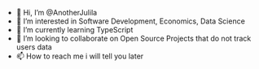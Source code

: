 - 👋 Hi, I’m @AnotherJulila
- 👀 I’m interested in Software Development, Economics, Data Science
- 🌱 I’m currently learning TypeScript
- 💞️ I’m looking to collaborate on Open Source Projects that do not track users data 
- 📫 How to reach me i will tell you later

<!---
AnotherJulila/AnotherJulila is a ✨ special ✨ repository because its `README.md` (this file) appears on your GitHub profile.
You can click the Preview link to take a look at your changes.
--->
